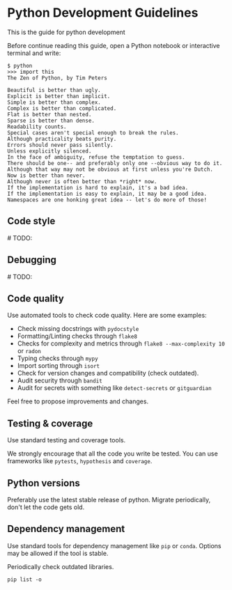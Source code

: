 # Python Development Guidelines

This is the guide for python development

Before continue reading this guide, open a Python notebook or interactive terminal and write:

    $ python
    >>> import this
    The Zen of Python, by Tim Peters

    Beautiful is better than ugly.
    Explicit is better than implicit.
    Simple is better than complex.
    Complex is better than complicated.
    Flat is better than nested.
    Sparse is better than dense.
    Readability counts.
    Special cases aren't special enough to break the rules.
    Although practicality beats purity.
    Errors should never pass silently.
    Unless explicitly silenced.
    In the face of ambiguity, refuse the temptation to guess.
    There should be one-- and preferably only one --obvious way to do it.
    Although that way may not be obvious at first unless you're Dutch.
    Now is better than never.
    Although never is often better than *right* now.
    If the implementation is hard to explain, it's a bad idea.
    If the implementation is easy to explain, it may be a good idea.
    Namespaces are one honking great idea -- let's do more of those!

## Code style

\# TODO:

## Debugging

\# TODO:

## Code quality

Use automated tools to check code quality. Here are some examples:

- Check missing docstrings with `pydocstyle`
- Formatting/Linting checks through `flake8`
- Checks for complexity and metrics through `flake8 --max-complexity 10` or `radon`
- Typing checks through `mypy`
- Import sorting through `isort`
- Check for version changes and compatibility (check outdated).
- Audit security through `bandit`
- Audit for secrets with something like `detect-secrets` or `gitguardian`

Feel free to propose improvements and changes.

## Testing & coverage

Use standard testing and coverage tools.

We strongly encourage that all the code you write be tested. You can use frameworks like `pytests`, `hypothesis` and `coverage`.

## Python versions

Preferably use the latest stable release of python. Migrate periodically, don't let the code gets old.

## Dependency management

Use standard tools for dependency management like `pip` or `conda`. Options may be allowed if the tool is stable.

Periodically check outdated libraries.

    pip list -o

